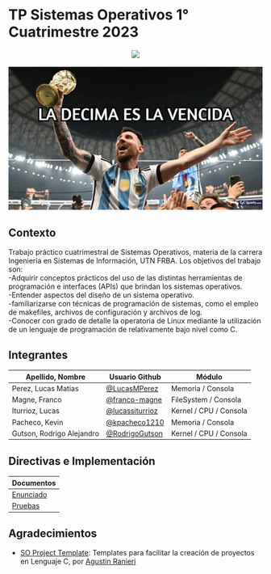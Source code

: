 # TP Sistemas Operativos 1° Cuatrimestre 2023

<p align="center">
    <img src="https://redgol.cl/_next/image?url=https%3A%2F%2Fredgol.cl%2F__export%2F1560607922493%2Fsites%2Fredgol%2Fimg%2F2019%2F06%2F15%2Fmaxresdefault_x1x_crop1560607911829.jpg_1546398727.jpg&w=1920&q=75">
</p>

<p align="center"> 
    <img src="https://github.com/RodrigoGutson/The_Ultimate_Kernel_Implementation/blob/master/lionel-messi_1440x810_wmk.jpg">
</p>

## Contexto
Trabajo práctico cuatrimestral de Sistemas Operativos, materia de la carrera Ingeniería en Sistemas de Información, UTN FRBA.
Los objetivos del trabajo son:<br> 
-Adquirir conceptos prácticos del uso de las distintas herramientas de programación e interfaces (APIs) que brindan los sistemas operativos.<br>
-Entender aspectos del diseño de un sistema operativo.<br>
-familiarizarse con técnicas de programación de sistemas, como el empleo de makefiles, archivos de configuración y archivos de log.<br>
-Conocer con grado de detalle la operatoria de Linux mediante la utilización de un lenguaje de programación de relativamente bajo nivel como C.<br>




## Integrantes
| Apellido, Nombre          | Usuario Github                                       | Módulo                  |
| ------------------------- | ---------------------------------------------------- | ----------------------- |
| Perez, Lucas Matias       | [@LucasMPerez](https://github.com/LucasMPerez)       | Memoria / Consola       |
| Magne, Franco             | [@franco-magne](https://github.com/franco-magne)     | FileSystem / Consola    |
| Iturrioz, Lucas           | [@lucassiturrioz](https://github.com/Lucassiturrioz) | Kernel / CPU / Consola  |
| Pacheco, Kevin            | [@kpacheco1210](https://github.com/kpacheco1210)     | Memoria / Consola       |
| Gutson, Rodrigo Alejandro | [@RodrigoGutson](https://github.com/RodrigoGutson)   | Kernel / CPU / Consola  |

## Directivas e Implementación
| Documentos                                                                                        |
| ------------------------------------------------------------------------------------------------- |
| [Enunciado](https://docs.google.com/document/d/1orfThJsPmMx5uPzbY3wClGhqX8jASMOCUMlWnYAr7cA/edit) |
| [Pruebas](https://docs.google.com/document/d/1MNalaTCB95qGO8q3rlR7VVCQqv3VLP3oeYxBgXgBy5g/edit)   |

## Agradecimientos
- [SO Project Template](https://github.com/RaniAgus/so-project-template): Templates para facilitar la creación de proyectos en Lenguaje C, por [Agustin Ranieri](https://github.com/RaniAgus)
